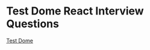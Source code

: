 # Test Dome React Interview Questions

[Test Dome](https://www.testdome.com/tests/react-js-online-test/104)
